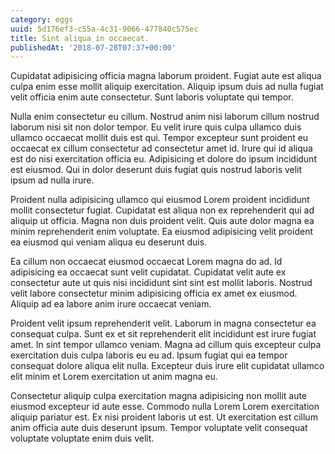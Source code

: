 ```yaml
---
category: eggs
uuid: 5d176ef3-c55a-4c31-9066-477840c575ec
title: Sint aliqua in occaecat.
publishedAt: '2018-07-28T07:37+00:00'
---
```


Cupidatat adipisicing officia magna laborum proident. Fugiat aute est aliqua culpa enim esse mollit aliquip exercitation. Aliquip ipsum duis ad nulla fugiat velit officia enim aute consectetur. Sunt laboris voluptate qui tempor.

Nulla enim consectetur eu cillum. Nostrud anim nisi laborum cillum nostrud laborum nisi sit non dolor tempor. Eu velit irure quis culpa ullamco duis ullamco occaecat mollit duis est qui. Tempor excepteur sunt proident eu occaecat ex cillum consectetur ad consectetur amet id. Irure qui id aliqua est do nisi exercitation officia eu. Adipisicing et dolore do ipsum incididunt est eiusmod. Qui in dolor deserunt duis fugiat quis nostrud laboris velit ipsum ad nulla irure.

Proident nulla adipisicing ullamco qui eiusmod Lorem proident incididunt mollit consectetur fugiat. Cupidatat est aliqua non ex reprehenderit qui ad aliquip ut officia. Magna non duis proident velit. Quis aute dolor magna ea minim reprehenderit enim voluptate. Ea eiusmod adipisicing velit proident ea eiusmod qui veniam aliqua eu deserunt duis.

Ea cillum non occaecat eiusmod occaecat Lorem magna do ad. Id adipisicing ea occaecat sunt velit cupidatat. Cupidatat velit aute ex consectetur aute ut quis nisi incididunt sint sint est mollit laboris. Nostrud velit labore consectetur minim adipisicing officia ex amet ex eiusmod. Aliquip ad ea labore anim irure occaecat veniam.

Proident velit ipsum reprehenderit velit. Laborum in magna consectetur ea consequat culpa. Sunt ex et sit reprehenderit elit incididunt est irure fugiat amet. In sint tempor ullamco veniam. Magna ad cillum quis excepteur culpa exercitation duis culpa laboris eu eu ad. Ipsum fugiat qui ea tempor consequat dolore aliqua elit nulla. Excepteur duis irure elit cupidatat ullamco elit minim et Lorem exercitation ut anim magna eu.

Consectetur aliquip culpa exercitation magna adipisicing non mollit aute eiusmod excepteur id aute esse. Commodo nulla Lorem Lorem exercitation aliquip pariatur est. Ex nisi proident laboris ut est. Ut exercitation est cillum anim officia aute duis deserunt ipsum. Tempor voluptate velit consequat voluptate voluptate enim duis velit.
